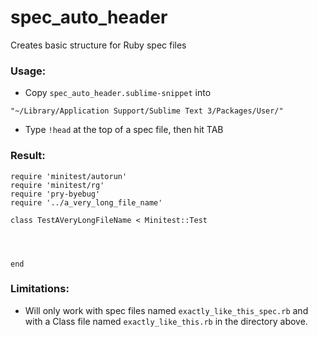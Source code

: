 # spec_auto_header
Creates basic structure for Ruby spec files

### Usage:

- Copy `spec_auto_header.sublime-snippet` into 

`"~/Library/Application Support/Sublime Text 3/Packages/User/"`
- Type `!head` at the top of a spec file, then hit TAB

### Result:
```
require 'minitest/autorun'
require 'minitest/rg'
require 'pry-byebug'
require '../a_very_long_file_name'

class TestAVeryLongFileName < Minitest::Test
	



end
```
### Limitations:

- Will only work with spec files named `exactly_like_this_spec.rb` and with a Class file named `exactly_like_this.rb` in the directory above.


